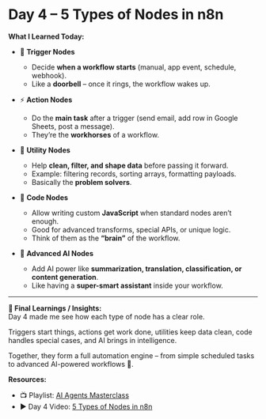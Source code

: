 # Day 4 – 5 Types of Nodes in n8n  

**What I Learned Today:**  

- 🔔 **Trigger Nodes**  
  - Decide **when a workflow starts** (manual, app event, schedule, webhook).  
  - Like a **doorbell** – once it rings, the workflow wakes up.  

- ⚡ **Action Nodes**  
  - Do the **main task** after a trigger (send email, add row in Google Sheets, post a message).  
  - They’re the **workhorses** of a workflow.  

- 🔧 **Utility Nodes**  
  - Help **clean, filter, and shape data** before passing it forward.  
  - Example: filtering records, sorting arrays, formatting payloads.  
  - Basically the **problem solvers**.  

- 🧠 **Code Nodes**  
  - Allow writing custom **JavaScript** when standard nodes aren’t enough.  
  - Good for advanced transforms, special APIs, or unique logic.  
  - Think of them as the **“brain”** of the workflow.  

- 🤖 **Advanced AI Nodes**  
  - Add AI power like **summarization, translation, classification, or content generation**.  
  - Like having a **super-smart assistant** inside your workflow.  

---

**📝 Final Learnings / Insights:**  
Day 4 made me see how each type of node has a clear role.

Triggers start things, actions get work done, utilities keep data clean, code handles special cases, and AI brings in intelligence.

Together, they form a full automation engine – from simple scheduled tasks to advanced AI-powered workflows 🚀.  

**Resources:**  
- 📺 Playlist: [AI Agents Masterclass](https://youtube.com/playlist?list=PLwdhOAfEpxTaHqf_o0waIy-EPz0PWEvFh&si=Jd125zWc1zOaKy-n)  
- ▶️ Day 4 Video: [5 Types of Nodes in n8n](https://youtu.be/a1eY8x8P09Y?si=G4U3LGG-17TQXQcB)  



